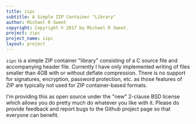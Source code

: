 ```yaml
---
title: zipc
subtitle: A Simple ZIP Container "Library"
author: Michael R Sweet
copyright: Copyright © 2017 by Michael R Sweet.
project: zipc
project_name: zipc
layout: project
---
```


`zipc` is a simple ZIP container "library" consisting of a C source file and
accompanying header file.  Currently I have only implemented writing of files
smaller than 4GB with or without deflate compression.  There is no support for
signatures, encryption, password protection, etc. as those features of ZIP are
typically not used for ZIP container-based formats.

I'm providing this as open source under the "new" 2-clause BSD license which
allows you do pretty much do whatever you like with it.  Please do provide
feedback and report bugs to the Github project page so that everyone can
benefit.
